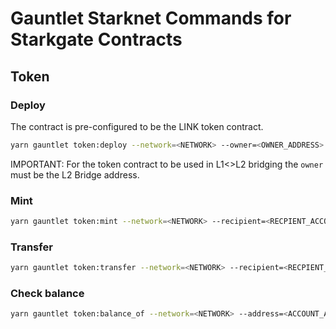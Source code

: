 # Gauntlet Starknet Commands for Starkgate Contracts

## Token

### Deploy

The contract is pre-configured to be the LINK token contract.

```bash
yarn gauntlet token:deploy --network=<NETWORK> --owner=<OWNER_ADDRESS>
```

IMPORTANT: For the token contract to be used in L1<>L2 bridging the `owner` must be the L2 Bridge address.

### Mint

```bash
yarn gauntlet token:mint --network=<NETWORK> --recipient=<RECPIENT_ACCOUNT> --amount=<AMOUNT> <TOKEN_CONTRACT_ADDRESS>
```

### Transfer

```bash
yarn gauntlet token:transfer --network=<NETWORK> --recipient=<RECPIENT_ACCOUNT> --amount=<AMOUNT> <TOKEN_CONTRACT_ADDRESS>
```

### Check balance

```bash
yarn gauntlet token:balance_of --network=<NETWORK> --address=<ACCOUNT_ADDRESS> <TOKEN_CONTRACT_ADDRESS>
```
